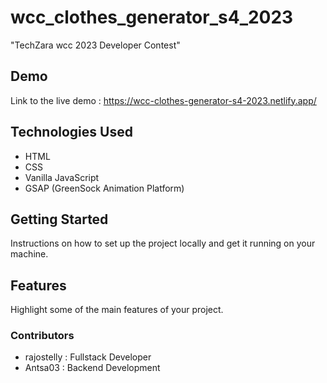 # wcc_clothes_generator_s4_2023
"TechZara wcc 2023 Developer Contest"

## Demo

Link to the live demo : https://wcc-clothes-generator-s4-2023.netlify.app/

## Technologies Used

- HTML
- CSS
- Vanilla JavaScript
- GSAP (GreenSock Animation Platform)

## Getting Started

Instructions on how to set up the project locally and get it running on your machine.

## Features

Highlight some of the main features of your project.

### Contributors

- rajostelly : Fullstack Developer
- Antsa03 : Backend Development

